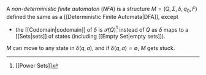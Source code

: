 A *non-deterministic finite automaton* (*NFA*) is a structure $M = \left( Q,\Sigma,\delta,q_{0},F \right)$ defined the same as a [[Deterministic Finite Automata|DFA]], except
- the [[Codomain|codomain]] of $\delta$ is $\mathcal{P}(Q)$[^2] instead of $Q$ as $\delta$ maps to a [[Sets|sets]] of states (including [[Empty Set|empty sets]]).

$M$ can move to any state in $\delta(q,a)$, and if $\delta(q,a) = \emptyset$, $M$ gets stuck. 

[^1]: [[Relations]]
[^2]: [[Power Sets]]
[^3]: [[Functions]]